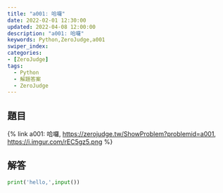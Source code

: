 ```yaml
---
title: "a001: 哈囉"
date: 2022-02-01 12:30:00
updated: 2022-04-08 12:00:00
description: "a001: 哈囉"
keywords: Python,ZeroJudge,a001
swiper_index:
categories:
- [ZeroJudge]
tags:
  - Python
  - 解題答案
  - ZeroJudge
---
```


## 題目
{% link a001: 哈囉, https://zerojudge.tw/ShowProblem?problemid=a001, https://i.imgur.com/rEC5gz5.png %}

## 解答
```python
print('hello,',input())
```